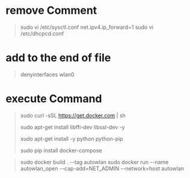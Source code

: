 # remove Comment
> sudo vi /etc/sysctl.conf
net.ipv4.ip_forward=1
> sudo vi /etc/dhcpcd.conf
# add to the end of file
> denyinterfaces wlan0

# execute Command
> sudo curl -sSL https://get.docker.com | sh
> 
> sudo apt-get install libffi-dev libssl-dev -y
> 
> sudo apt-get install -y python python-pip
> 
> sudo pip install docker-compose

> sudo docker build . --tag autowlan
> sudo docker run --name autowlan_open --cap-add=NET_ADMIN --network=host  autowlan


